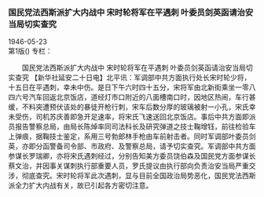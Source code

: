 ### 国民党法西斯派扩大内战中  宋时轮将军在平遇刺  叶委员剑英函请治安当局切实查究  

1946-05-23  
第1版()
专栏：

　　国民党法西斯派扩大内战中
    宋时轮将军在平遇刺
    叶委员剑英函请治安当局切实查究
    【新华社延安二十日电】北平讯：军调部中共方面执行处长宋时轮少将，十五日在平遇刺，幸未中伤。是日下午六时四十五分，宋将军由北新街乘坐一零八四六号汽车回返北京饭店，道经灯市口附近的八面槽南口时，因地区热闹，车行甚缓，不料突遭预伏该处的暴徒开枪行刺，宋车后数分厚的玻璃被射一小孔，宋氏幸未受伤，司机苏庆善即急开足速率，将宋氏飞速送回北京饭店。事后中共方面即派员报告警察总局，由局长陈焯率同司法科长及研究弹道之技士鞠增钰，前往检验车上弹痕，据鞠技士鉴定，系用三号勃郎林手枪由车前射击者。同时军调部叶委员剑英，亦即分函警备司令部、市政府、及警察总局，请予切实查究。军调部中共方面参谋长罗瑞卿，亦将宋氏遇刺经过，分别告知美方委员饶伯森及国民党方面参谋长蔡文治，并因事关谋刺执行部重要人员，罗氏提议由执行部向负责治安当局严重交涉，彻底查究。宋时轮将军此次遇刺，显与目前全国政治局势恶化，国民党法西斯派全力扩大内战有关，故已引起各方密切注意。  
